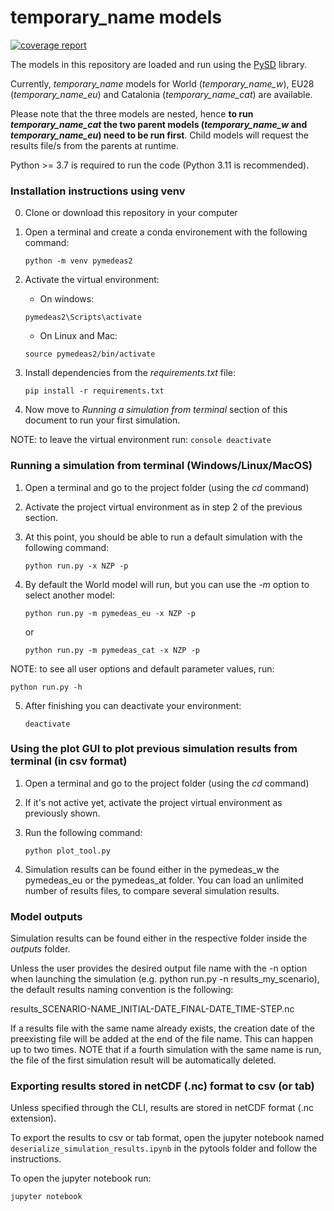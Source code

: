 # temporary_name models
[![coverage report](https://gitlab.com/gencat_creaf/pymedeas2/badges/master/coverage.svg)](https://gitlab.com/gencat_creaf/pymedeas2/-/commits/master)

The models in this repository are loaded and run using the [PySD](https://github.com/JamesPHoughton/pysd) library.

Currently, *temporary_name* models for World (*temporary_name_w*), EU28 (*temporary_name_eu*) and Catalonia (*temporary_name_cat*) are available.

Please note that the three models are nested, hence **to run *temporary_name_cat* the two parent models (*temporary_name_w* and *temporary_name_eu*) need to be run first**. Child models will request the results file/s from the parents at runtime.


Python >= 3.7 is required to run the code (Python 3.11 is recommended).

### Installation instructions using venv

0. Clone or download this repository in your computer

1. Open a terminal and create a conda environement with the following command:
    ```console
    python -m venv pymedeas2
    ```
2. Activate the virtual environment:
    - On windows:
    ```console
    pymedeas2\Scripts\activate
    ```
    - On Linux and Mac:
    ```console
    source pymedeas2/bin/activate
    ```
3. Install dependencies from the *requirements.txt* file:
    ```console
    pip install -r requirements.txt
    ```

4. Now move to *Running a simulation from terminal* section of this document to run your first simulation.

NOTE: to leave the virtual environment run:
    ```console
    deactivate
    ```

### Running a simulation from terminal (Windows/Linux/MacOS)

1. Open a terminal and go to the project folder (using the *cd* command)

2. Activate the project virtual environment as in step 2 of the previous section.

3. At this point, you should be able to run a default simulation with the following command:

    ```console
    python run.py -x NZP -p
    ```
4. By default the World model will run, but you can use the *-m* option to select another model:

    ```console
    python run.py -m pymedeas_eu -x NZP -p
    ```
    or

    ```console
    python run.py -m pymedeas_cat -x NZP -p
    ```
NOTE: to see all user options and default parameter values, run:

```console
python run.py -h
```
5. After finishing you can deactivate your environment:
    ```console
    deactivate
    ```
### Using the plot GUI to plot previous simulation results from terminal (in csv format)

1. Open a terminal and go to the project folder (using the *cd* command)

2. If it's not active yet, activate the project virtual environment as previously shown.

3. Run the following command:

    ```console
    python plot_tool.py
    ```

4. Simulation results can be found either in the pymedeas_w the pymedeas_eu or the pymedeas_at folder. You can load an unlimited number of results files, to compare several simulation results.


### Model outputs

Simulation results can be found either in the respective folder inside the *outputs* folder.

Unless the user provides the desired output file name with the -n option when launching the simulation (e.g. python run.py -n results_my_scenario), the default results naming convention is the following:

results_SCENARIO-NAME_INITIAL-DATE_FINAL-DATE_TIME-STEP.nc

If a results file with the same name already exists, the creation date of the preexisting file will be added at the end of the file name. This can happen up to two times. NOTE that if a fourth simulation with the same name is run, the file of the first simulation result will be automatically deleted.

### Exporting results stored in netCDF (.nc) format to csv (or tab)

Unless specified through the CLI, results are stored in netCDF format (.nc extension).


To export the results to csv or tab format, open the jupyter notebook named `deserialize_simulation_results.ipynb` in the pytools folder and follow the instructions.

To open the jupyter notebook run:
```console
jupyter notebook
```